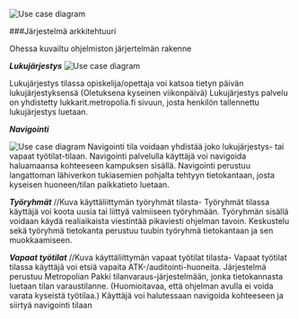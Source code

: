 


![Use case diagram](http://users.metropolia.fi/~arttusp/Pramidi.png)

###Järjestelmä arkkitehtuuri

Ohessa kuvailtu ohjelmiston järjertelmän rakenne

***Lukujärjestys***
![Use case diagram](http://users.metropolia.fi/~arttusp/lukkari.png)


Lukujärjestys tilassa opiskelija/opettaja voi katsoa tietyn päivän lukujärjestyksensä (Oletuksena kyseinen viikonpäivä)
Lukujärjestys palvelu on yhdistetty lukkarit.metropolia.fi sivuun, josta henkilön tallennettu lukujärjestys luetaan.

***Navigointi***

![Use case diagram](http://users.metropolia.fi/~arttusp/kartta2.png)
Navigointi tila voidaan yhdistää joko lukujärjestys- tai vapaat työtilat-tilaan. Navigointi palvelulla käyttäjä voi navigoida haluamaansa
kohteeseen kampuksen sisällä. Navigointi perustuu langattoman lähiverkon tukiasemien pohjalta tehtyyn tietokantaan, josta kyseisen huoneen/tilan
paikkatieto luetaan.


***Työryhmät***
//Kuva käyttäliittymän työryhmät tilasta-
Työryhmät tilassa käyttäjä voi koota uusia tai liittyä valmiiseen työryhmään. Työryhmän sisällä voidaan käydä realiaikaista viestintää 
pikaviesti ohjelman tavoin. Keskustelu sekä työryhmä tietokanta perustuu tuubin työryhmä tietokantaan ja sen muokkaamiseen.

***Vapaat työtilat***
//Kuva käyttäliittymän vapaat työtilat tilasta-
Vapaat työtilat tilassa käyttäjä voi etsiä vapaita ATK-/auditointi-huoneita. Järjestelmä perustuu Metropolian Pakki tilanvaraus-järjestelmään,
jonka tietokannasta luetaan tilan varaustilanne. (Huomioitavaa, että ohjelman avulla ei voida varata kyseistä työtilaa.)
Käyttäjä voi halutessaan navigoida kohteeseen ja siirtyä navigointi tilaan

